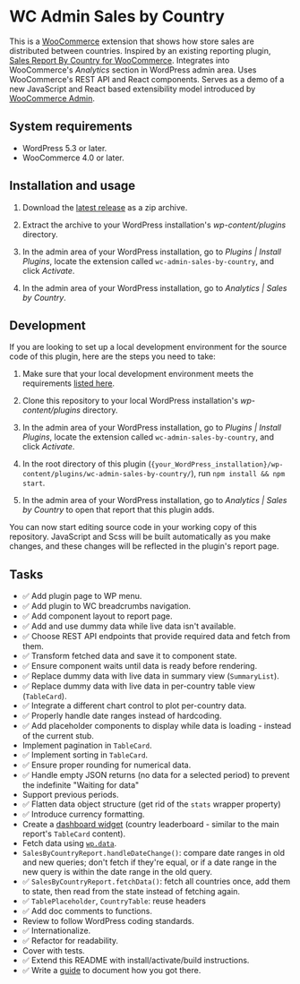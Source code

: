 # WC Admin Sales by Country

This is a [WooCommerce](https://woocommerce.com/) extension that shows how store sales are distributed between countries. Inspired by an existing reporting plugin, [Sales Report By Country for WooCommerce](https://href.li/?https://www.zorem.com/products/woocommerce-sales-report-by-country/). Integrates into WooCommerce's *Analytics* section in WordPress admin area. Uses WooCommerce's REST API and React components. Serves as a demo of a new JavaScript and React based extensibility model introduced by [WooCommerce Admin](https://wordpress.org/plugins/woocommerce-admin/).

## System requirements

* WordPress 5.3 or later.
* WooCommerce 4.0 or later.

## Installation and usage

1. Download the [latest release](https://github.com/gorohoroh/gorohoroh-wordpress-plugins/release) as a zip archive.

2. Extract the archive to your WordPress installation's *wp-content/plugins* directory.

3. In the admin area of your WordPress installation, go to *Plugins | Install Plugins*, locate the extension called `wc-admin-sales-by-country`, and click *Activate*.

4. In the admin area of your WordPress installation, go to *Analytics | Sales by Country*.

## Development

If you are looking to set up a local development environment for the source code of this plugin, here are the steps you need to take:

1. Make sure that your local development environment meets the requirements [listed here](https://github.com/gorohoroh/gorohoroh-wordpress-plugins/blob/master/wc-admin-sales-by-country/tutorial/tutorial-sales_by_country.md#what-youll-need).

2. Clone this repository to your local WordPress installation's *wp-content/plugins* directory.

3. In the admin area of your WordPress installation, go to *Plugins | Install Plugins*, locate the extension called `wc-admin-sales-by-country`, and click *Activate*.

4. In the root directory of this plugin (`{your_WordPress_installation}/wp-content/plugins/wc-admin-sales-by-country/`), run `npm install && npm start`.

5. In the admin area of your WordPress installation, go to *Analytics | Sales by Country* to open that report that this plugin adds.

You can now start editing source code in your working copy of this repository. JavaScript and Scss will be built automatically as you make changes, and these changes will be reflected in the plugin's report page.

## Tasks
* :white_check_mark: Add plugin page to WP menu.
* :white_check_mark: Add plugin to WC breadcrumbs navigation.
* :white_check_mark: Add component layout to report page.
* :white_check_mark: Add and use dummy data while live data isn't available.
* :white_check_mark: Choose REST API endpoints that provide required data and fetch from them.
* :white_check_mark: Transform fetched data and save it to component state.
* :white_check_mark: Ensure component waits until data is ready before rendering.
* :white_check_mark: Replace dummy data with live data in summary view (`SummaryList`).    
* :white_check_mark: Replace dummy data with live data in per-country table view (`TableCard`).
* :white_check_mark: Integrate a different chart control to plot per-country data.
* :white_check_mark: Properly handle date ranges instead of hardcoding.
* :white_check_mark: Add placeholder components to display while data is loading - instead of the current stub. 
* Implement pagination in `TableCard`.
* :white_check_mark: Implement sorting in `TableCard`.
* :white_check_mark: Ensure proper rounding for numerical data.
* :white_check_mark: Handle empty JSON returns (no data for a selected period) to prevent the indefinite "Waiting for data"
* Support previous periods.
* :white_check_mark: Flatten data object structure (get rid of the `stats` wrapper property)
* :white_check_mark: Introduce currency formatting.
* Create a [dashboard widget](https://github.com/woocommerce/woocommerce-admin/tree/master/docs/examples/extensions/dashboard-section) (country leaderboard - similar to the main report's `TableCard` content).
* Fetch data using [`wp.data`](https://developer.wordpress.org/block-editor/packages/packages-data/).
* `SalesByCountryReport.handleDateChange()`: compare date ranges in old and new queries; don't fetch if they're equal, or if a date range in the new query is within the date range in the old query.
* :white_check_mark: `SalesByCountryReport.fetchData()`: fetch all countries once, add them to state, then read from the state instead of fetching again.
* :white_check_mark: `TablePlaceholder`, `CountryTable`: reuse headers
* :white_check_mark: Add doc comments to functions.
* Review to follow WordPress coding standards.
* :white_check_mark: Internationalize.
* :white_check_mark: Refactor for readability.
* Cover with tests.
* :white_check_mark: Extend this README with install/activate/build instructions.
* :white_check_mark: Write a [guide](https://gorohovsky.com/extending-woocommerce-javascript-react/) to document how you got there.
